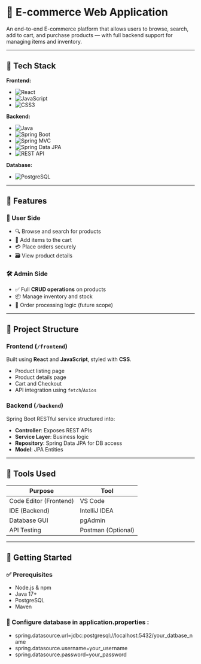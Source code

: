 # 🛒 E-commerce Web Application

An end-to-end E-commerce platform that allows users to browse, search, add to cart, and purchase products — with full backend support for managing items and inventory.

---

## 🚀 Tech Stack

**Frontend:**
- ![React](https://img.shields.io/badge/React-18-61DAFB?style=for-the-badge&logo=react&logoColor=black)
- ![JavaScript](https://img.shields.io/badge/JavaScript-ES6+-F7DF1E?style=for-the-badge&logo=javascript&logoColor=black)
- ![CSS3](https://img.shields.io/badge/CSS-3-1572B6?style=for-the-badge&logo=css3&logoColor=white)

**Backend:**
- ![Java](https://img.shields.io/badge/Java-17+-ED8B00?style=for-the-badge&logo=openjdk&logoColor=white)
- ![Spring Boot](https://img.shields.io/badge/Spring_Boot-3.x-6DB33F?style=for-the-badge&logo=spring&logoColor=white)
- ![Spring MVC](https://img.shields.io/badge/Spring_MVC-Web-6DB33F?style=for-the-badge&logo=spring&logoColor=white)
- ![Spring Data JPA](https://img.shields.io/badge/Spring_Data_JPA-ORM-6DB33F?style=for-the-badge&logo=spring&logoColor=white)
- ![REST API](https://img.shields.io/badge/REST_API-Enabled-FF6C37?style=for-the-badge&logo=postman&logoColor=white)

**Database:**
- ![PostgreSQL](https://img.shields.io/badge/PostgreSQL-14-336791?style=for-the-badge&logo=postgresql&logoColor=white)

---

## 🧩 Features

### 👥 User Side
- 🔍 Browse and search for products
- 🛒 Add items to the cart
- 💳 Place orders securely
- 🗃️ View product details

### 🛠️ Admin Side
- ✅ Full **CRUD operations** on products
- 📦 Manage inventory and stock
- 🧾 Order processing logic (future scope)

---

## 📁 Project Structure

### Frontend (`/frontend`)
Built using **React** and **JavaScript**, styled with **CSS**.

- Product listing page
- Product details page
- Cart and Checkout
- API integration using `fetch`/`Axios`

### Backend (`/backend`)
Spring Boot RESTful service structured into:

- **Controller**: Exposes REST APIs
- **Service Layer**: Business logic
- **Repository**: Spring Data JPA for DB access
- **Model**: JPA Entities

---

## 🧰 Tools Used

| Purpose        | Tool            |
|----------------|-----------------|
| Code Editor (Frontend) | VS Code          |
| IDE (Backend)          | IntelliJ IDEA    |
| Database GUI           | pgAdmin          |
| API Testing            | Postman (Optional) |

---

## 🏁 Getting Started

### ✅ Prerequisites
- Node.js & npm
- Java 17+
- PostgreSQL
- Maven



### 🔧 Configure database in application.properties :

- spring.datasource.url=jdbc:postgresql://localhost:5432/your_datbase_name
- spring.datasource.username=your_username
- spring.datasource.password=your_password

